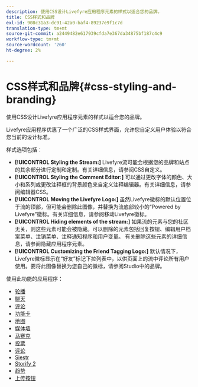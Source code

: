 ```yaml
---
description: 使用CSS设计Livefyre应用程序元素的样式以适合您的品牌。
title: CSS样式和品牌
exl-id: 908c31a3-dc91-42a0-baf4-89237e9f1c7d
translation-type: tm+mt
source-git-commit: a2449482e617939cfda7e367da34875bf187c4c9
workflow-type: tm+mt
source-wordcount: '260'
ht-degree: 2%

---
```


# CSS样式和品牌{#css-styling-and-branding}

使用CSS设计Livefyre应用程序元素的样式以适合您的品牌。

Livefyre应用程序优惠了一个广泛的CSS样式界面，允许您自定义用户体验以符合您当前的设计标准。

样式选项包括：

* **[!UICONTROL Styling the Stream:]** Livefyre流可能会根据您的品牌和站点的其余部分进行定制和定制。有关详细信息，请参阅CSS自定义。
* **[!UICONTROL Styling the Comment Editor:]** 可以通过更改字体的颜色、大小和系列或更改注释框的背景颜色来自定义注释编辑器。有关详细信息，请参阅编辑器CSS。
* **[!UICONTROL Moving the Livefyre Logo:]** 虽然Livefyre徽标的默认位置位于流的顶部，但可能会删除此图像，并替换为流底部较小的“Powered by Livefyre”徽标。有关详细信息，请参阅移动Livefyre徽标。
* **[!UICONTROL Hiding elements of the stream:]** 如果流的元素与您的社区无关，则这些元素可能会被隐藏。可以删除的元素包括回复按钮、编辑用户档案菜单、注销菜单、注释通知程序和用户变量。 有关删除这些元素的详细信息，请参阅隐藏应用程序元素。
* **[!UICONTROL Customizing the Friend Tagging Logo:]** 默认情况下，Livefyre徽标显示在“好友”标记下拉列表中，以供页面上的流中评论所有用户使用。要将此图像替换为您自己的徽标，请参阅Studio中的品牌。

使用此功能的应用程序：

* [轮播](/help/using/c-about-apps/c-carousel-app/c-carousel-app.md#c_carousel_app)
* [聊天](/help/using/c-about-apps/c-chat-app/c-chat-app.md#c_chat_app)
* [评论](/help/using/c-about-apps/c-comments/c-comments.md)
* [功能卡](/help/using/c-about-apps/c-feature-card-app/c-feature-card-app.md#c_feature_card_app)
* [地图](/help/using/c-about-apps/c-map-app/c-map-app.md#c_map_app)
* [媒体墙](/help/using/c-about-apps/c-media-wall-app/c-media-wall-app.md#c_media_wall_app)
* [马赛克](/help/using/c-about-apps/c-mosaic-app/c-mosaic-app.md#c_mosaic_app)
* [投票](/help/using/c-about-apps/c-polls-app/c-polls-app.md#c_polls_app)
* [评论](/help/using/c-about-apps/c-reviews-app/c-reviews-app.md#c_reviews_app)
* [Siestr](/help/using/c-about-apps/c-sidenotes-app/c-sidenotes-app.md#c_sidenotes_app)
* [Storify 2](/help/using/c-about-apps/c-storify2/c-storify2.md#c_storify2)
* [趋势](/help/using/c-about-apps/c-trending-app/c-trending-app.md#c_trending_app)
* [上传按钮](/help/using/c-about-apps/c-upload-button-app/c-upload-button-app.md#c_upload_button_app)
